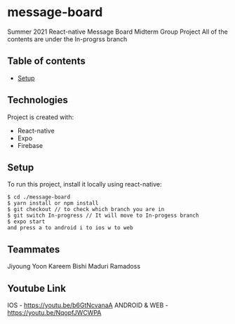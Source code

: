 ﻿# message-board
Summer 2021 React-native Message Board Midterm Group Project
All of the contents are under the In-progrss branch

## Table of contents
* [Setup](#technologies)

## Technologies
Project is created with:
* React-native
* Expo
* Firebase
	
## Setup
To run this project, install it locally using react-native:

```
$ cd ./message-board
$ yarn install or npm install
$ git checkout // to check which branch you are in
$ git switch In-progress // It will move to In-progess branch
$ expo start
and press a to android i to ios w to web
```

## Teammates
Jiyoung Yoon
Kareem Bishi
Maduri Ramadoss

## Youtube Link
IOS - https://youtu.be/b6GtNcvanaA
ANDROID & WEB - https://youtu.be/NqopfJWCWPA
